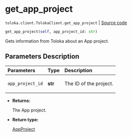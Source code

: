 # get_app_project
`toloka.client.TolokaClient.get_app_project` | [Source code](https://github.com/Toloka/toloka-kit/blob/v1.1.3/src/client/__init__.py#L3606)

```python
get_app_project(self, app_project_id: str)
```

Gets information from Toloka about an App project.

## Parameters Description

| Parameters | Type | Description |
| :----------| :----| :-----------|
`app_project_id`|**str**|<p>The ID of the project.</p>

* **Returns:**

  The App project.

* **Return type:**

  [AppProject](toloka.client.app.AppProject.md)
